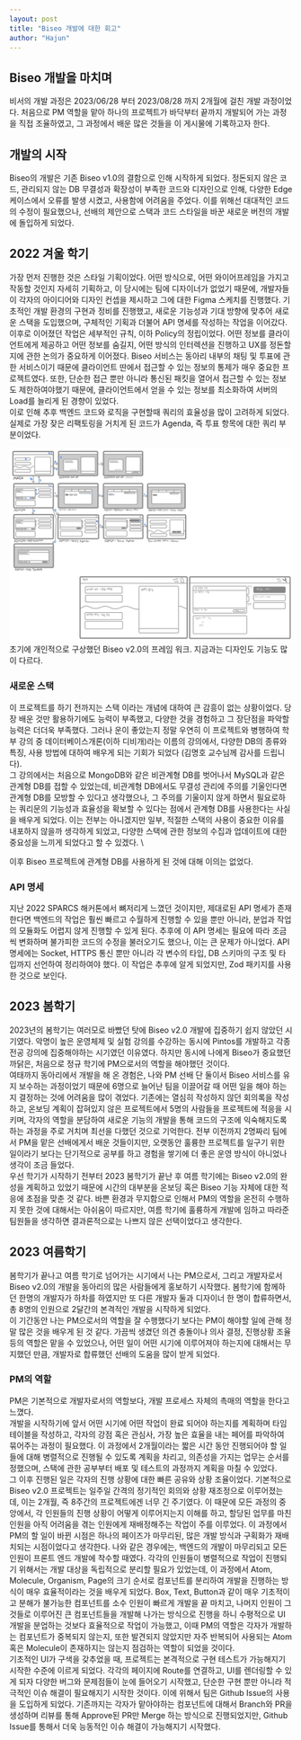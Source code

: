 ```yaml
---
layout: post
title: "Biseo 개발에 대한 회고"
author: "Hajun"
---
```


## Biseo 개발을 마치며

비서의 개발 과정은 2023/06/28 부터 2023/08/28 까지 2개월에 걸친 개발 과정이었다. 처음으로 PM 역할을 맡아 하나의 프로젝트가 바닥부터 끝까지 개발되어 가는 과정을 직접 조율하였고, 그 과정에서 배운 많은 것들을 이 게시물에 기록하고자 한다.

## 개발의 시작

Biseo의 개발은 기존 Biseo v1.0의 결함으로 인해 시작하게 되었다. 정돈되지 않은 코드, 관리되지 않는 DB 무결성과 확장성이 부족한 코드와 디자인으로 인해, 다양한 Edge 케이스에서 오류를 발생 시켰고, 사용함에 어려움을 주었다. 이를 위해선 대대적인 코드의 수정이 필요했으나, 선배의 제안으로 스택과 코드 스타일을 바꾼 새로운 버전의 개발에 돌입하게 되었다.

## 2022 겨울 학기

가장 먼저 진행한 것은 스타일 기획이었다. 어떤 방식으로, 어떤 와이어프레임을 가지고 작동할 것인지 자세히 기획하고, 이 당시에는 팀에 디자이너가 없었기 때문에, 개발자들이 각자의 아이디어와 디자인 컨셉을 제시하고 그에 대한 Figma 스케치를 진행했다. 기초적인 개발 환경의 구현과 정비를 진행했고, 새로운 기능성과 기대 방향에 맞추어 새로운 스택을 도입했으며, 구체적인 기획과 더불어 API 명세를 작성하는 작업을 이어갔다. \
이후로 이어졌던 작업은 세부적인 규칙, 이하 Policy의 정립이었다. 어떤 정보를 클라이언트에게 제공하고 어떤 정보를 숨길지, 어떤 방식의 인터렉션을 진행하고 UX를 정돈할지에 관한 논의가 중요하게 이어졌다. Biseo 서비스는 동아리 내부의 채팅 및 투표에 관한 서비스이기 때문에 클라이언트 딴에서 접근할 수 있는 정보의 통제가 매우 중요한 프로젝트였다. 또한, 단순한 접근 뿐만 아니라 통신된 패킷을 열어서 접근할 수 있는 정보도 제한하여야했기 때문에, 클라이언트에서 얻을 수 있는 정보를 최소화하여 서버의 Load를 늘리게 된 경향이 있었다.\
이로 인해 추후 백엔드 코드와 로직을 구현할때 쿼리의 효율성을 많이 고려하게 되었다. 실제로 가장 잦은 리팩토링을 거치게 된 코드가 Agenda, 즉 투표 항목에 대한 쿼리 부분이었다.

![Biseo v2.0 Proto Type WireFrame](../images/비서%20기획라인.png)
초기에 개인적으로 구상했던 Biseo v2.0의 프레임 워크. 지금과는 디자인도 기능도 많이 다르다.

### 새로운 스택

이 프로젝트를 하기 전까지는 스택 이라는 개념에 대하여 큰 감흥이 없는 상황이었다. 당장 배운 것만 활용하기에도 능력이 부족했고, 다양한 것을 경험하고 그 장단점을 파악할 능력은 더더욱 부족했다. 그러나 운이 좋았는지 정말 우연히 이 프로젝트와 병행하여 학부 강의 중 데이터베이스개론(이하 디비개)라는 이름의 강의에서, 다양한 DB의 종류와 특징, 사용 방법에 대하여 배우게 되는 기회가 되었다 (김명호 교수님께 감사를 드립니다). \
그 강의에서는 처음으로 MongoDB와 같은 비관계형 DB를 벗어나서 MySQL과 같은 관계형 DB를 접할 수 있었는데, 비관계형 DB에서도 무결성 관리에 주의를 기울인다면 관계형 DB를 모방할 수 있다고 생각했으나, 그 주의를 기울이지 않게 하면서 필요로하는 쿼리문의 기능성과 효율성을 확보할 수 있다는 점에서 관계형 DB를 사용한다는 사실을 배우게 되었다. 이는 전부는 아니겠지만 일부, 적절한 스택의 사용이 중요한 이유를 내포하지 않을까 생각하게 되었고, 다양한 스택에 관한 정보의 수집과 업데이트에 대한 중요성을 느끼게 되었다고 할 수 있겠다. \

이후 Biseo 프로젝트에 관계형 DB를 사용하게 된 것에 대해 이의는 없었다.

### API 명세

지난 2022 SPARCS 해커톤에서 뼈저리게 느꼈던 것이지만, 제대로된 API 명세가 존재한다면 백엔드의 작업은 훨씬 빠르고 수월하게 진행할 수 있을 뿐만 아니라, 분업과 작업의 모듈화도 어렵지 않게 진행할 수 있게 된다. 추후에 이 API 명세는 필요에 따라 조금씩 변화하며 불가피한 코드의 수정을 불러오기도 했으나, 이는 큰 문제가 아니었다.
API 명세에는 Socket, HTTPS 통신 뿐만 아니라 각 변수의 타입, DB 스키마의 구조 및 타입까지 선언하여 정리하여야 했다. 이 작업은 추후에 알게 되었지만, Zod 패키지를 사용한 것으로 보인다.

## 2023 봄학기

2023년의 봄학기는 여러모로 바빴던 탓에 Biseo v2.0 개발에 집중하기 쉽지 않았던 시기였다. 악명이 높은 운영체제 및 실험 강의를 수강하는 동시에 Pintos를 개발하고 각종 전공 강의에 집중해야하는 시기였던 이유였다. 하지만 동시에 나에게 Biseo가 중요했던 까닭은, 처음으로 정규 학기에 PM으로서의 역할을 해야했던 것이다. \
여태까지 동아리에서 개발을 해 온 경험은, 나와 PM 선배 단 둘이서 Biseo 서비스를 유지 보수하는 과정이었기 때문에 6명으로 늘어난 팀을 이끌어갈 때 어떤 일을 해야 하는지 결정하는 것에 어려움을 많이 겪었다. 기존에는 열심히 작성하지 않던 회의록을 작성하고, 온보딩 계획이 잡혀있지 않은 프로젝트에서 5명의 사람들을 프로젝트에 적응을 시키며, 각자의 역할을 분담하여 새로운 기능의 개발을 통해 코드의 구조에 익숙해지도록 하는 과정을 주로 거치며 최선을 다했던 것으로 기억한다. 전부 이전까지 2명짜리 팀에서 PM을 맡은 선배에게서 배운 것들이지만, 오랫동안 훌륭한 프로젝트를 일구기 위한 일이라기 보다는 단기적으로 공부를 하고 경험을 쌓기에 더 좋은 운영 방식이 아니었나 생각이 조금 들었다. \
우선 학기가 시작하기 전부터 2023 봄학기가 끝난 후 여름 학기에는 Biseo v2.0의 완성을 계획하고 있었기 때문에 시간의 대부분을 온보딩 혹은 Biseo 기능 자체에 대한 적응에 초점을 맞춘 것 같다. 바쁜 환경과 무지함으로 인해서 PM의 역할을 온전히 수행하지 못한 것에 대해서는 아쉬움이 따르지만, 여름 학기에 훌륭하게 개발에 임하고 따라준 팀원들을 생각하면 결과론적으로는 나쁘지 않은 선택이었다고 생각한다.

## 2023 여름학기

봄학기가 끝나고 여름 학기로 넘어가는 시기에서 나는 PM으로서, 그리고 개발자로서 Biseo v2.0의 개발을 동아리의 많은 사람들에게 홍보하기 시작했다. 봄학기에 함께하던 한명의 개발자가 하차를 하였지만 또 다른 개발자 둘과 디자이너 한 명이 합류하면서, 총 8명의 인원으로 2달간의 본격적인 개발을 시작하게 되었다. \
이 기간동안 나는 PM으로서의 역할을 잘 수행했다기 보다는 PM이 해야할 일에 관해 정말 많은 것을 배우게 된 것 같다. 가끔씩 생겼던 의견 충돌이나 의사 결정, 진행상황 조율등의 역할은 맡을 수 있었으나, 어떤 일이 어떤 시기에 이루어져야 하는지에 대해서는 무지했던 만큼, 개발자로 합류했던 선배의 도움을 많이 받게 되었다.

### PM의 역할

PM은 기본적으로 개발자로서의 역할보다, 개발 프로세스 자체의 촉매의 역할을 한다고 느꼈다. \
개발을 시작하기에 앞서 어떤 시기에 어떤 작업이 완료 되어야 하는지를 계획하며 타임 테이블을 작성하고, 각자의 강점 혹은 관심사, 가장 높은 효율을 내는 페어를 파악하여 묶어주는 과정이 필요했다. 이 과정에서 2개월이라는 짧은 시간 동안 진행되어야 할 일들에 대해 병렬적으로 진행될 수 있도록 계획을 차리고, 의존성을 가지는 업무는 순서를 정했으며, 스택에 관한 공부부터 배포 및 테스트의 과정까지 계획을 마칠 수 있었다. \
그 이후 진행된 일은 각자의 진행 상황에 대한 빠른 공유와 상황 조율이었다. 기본적으로 Biseo v2.0 프로젝트는 일주일 간격의 정기적인 회의와 상황 재조정으로 이루어졌는데, 이는 2개월, 즉 8주간의 프로젝트에겐 너무 긴 주기였다. 이 때문에 모든 과정의 중앙에서, 각 인원들의 진행 상황이 어떻게 이루어지는지 이해를 하고, 할당된 업무를 마친 인원을 아직 어려움을 겪는 인원에게 재배정해주는 작업이 주를 이루었다.
이 과정에서 PM의 할 일이 바뀐 시점은 하나의 페이즈가 마무리된, 많은 개발 방식과 구획화가 재배치되는 시점이었다고 생각한다. 나와 같은 경우에는, 백엔드의 개발이 마무리되고 모든 인원이 프론트 엔드 개발에 착수할 때였다. 각각의 인원들이 병렬적으로 작업이 진행되기 위해서는 개발 대상을 독립적으로 분리할 필요가 있었는데, 이 과정에서 Atom, Molecule, Organism, Page의 크기 순서로 컴포넌트를 분리하여 개발을 진행하는 방식이 매우 효율적이라는 것을 배우게 되었다. Box, Text, Button과 같이 매우 기초적이고 분해가 불가능한 컴포넌트를 소수 인원이 빠르게 개발을 끝 마치고, 나머지 인원이 그것들로 이루어진 큰 컴포넌트들을 개발해 나가는 방식으로 진행을 하니 수평적으로 UI 개발을 분업하는 것보다 효율적으로 작업이 가능했고, 이때 PM의 역할은 각자가 개발하는 컴포넌트가 중복되지 않는지, 또한 발견되지 않았지만 자주 반복되어 사용되는 Atom 혹은 Molecule이 존재하지는 않는지 점검하는 역할이 되었을 것이다. \
기초적인 UI가 구색을 갖추었을 때, 프로젝트는 본격적으로 구현 테스트가 가능해지기 시작한 수준에 이르게 되었다. 각각의 페이지에 Route를 연결하고, UI를 렌더링할 수 있게 되자 다양한 버그와 문제점들이 눈에 들어오기 시작했고, 단순한 구현 뿐만 아니라 적극적인 이슈 해결이 필요해지기 시작한 것이다. 이에 위해서 팀은 Github Issue의 사용을 도입하게 되었다. 기존까지는 각자가 맡아야하는 컴포넌트에 대해서 Branch와 PR을 생성하며 리뷰를 통해 Approve된 PR만 Merge 하는 방식으로 진행되었지만, Github Issue를 통해서 더욱 능동적인 이슈 해결이 가능해지기 시작했다.
